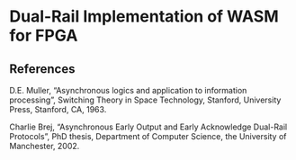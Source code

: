 Dual-Rail Implementation of WASM for FPGA 
=======================


## References

D.E. Muller, “Asynchronous logics and application to information processing”, Switching Theory in Space Technology, Stanford, University Press, Stanford, CA, 1963.

Charlie Brej, “Asynchronous Early Output and Early Acknowledge Dual-Rail Protocols”, PhD thesis, Department of Computer Science, the University of Manchester, 2002.

